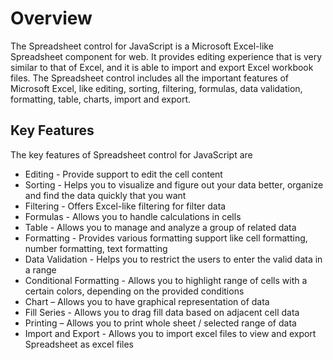 # Overview

The Spreadsheet control for JavaScript is a Microsoft Excel-like Spreadsheet component for web. It provides editing experience that is very similar to that of Excel, and it is able to import and export Excel workbook files. The Spreadsheet control includes all the important features of Microsoft Excel, like editing, sorting, filtering, formulas, data validation, formatting, table, charts, import and export.

## Key Features

The key features of Spreadsheet control for JavaScript are

* Editing - Provide support to edit the cell content
* Sorting - Helps you to visualize and figure out your data better, organize and find the data quickly that you want
* Filtering - Offers Excel-like filtering for filter data 
* Formulas - Allows you to handle calculations in cells
* Table - Allows you to manage and analyze a group of related data 
* Formatting - Provides various formatting support like cell formatting, number formatting, text formatting
* Data Validation - Helps you to restrict the users to enter the valid data in a range
* Conditional Formatting - Allows you to highlight range of cells with a certain colors, depending on the provided conditions
* Chart – Allows you to have graphical representation of data
* Fill Series - Allows you to drag fill data based on adjacent cell data
* Printing – Allows you to print whole sheet / selected range of data
* Import and Export -  Allows you to import excel files to view and export Spreadsheet as excel files

